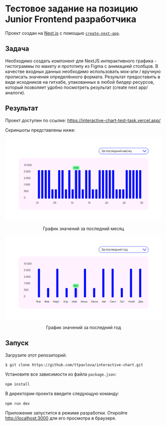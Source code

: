 # Тестовое задание на позицию Junior Frontend разработчика
Проект создан на [Next.js](https://nextjs.org/) с помощью [`create-next-app`](https://github.com/vercel/next.js/tree/canary/packages/create-next-app).

## Задача

Необходимо создать компонент для NextJS интерактивного графика - гистограммы по макету и прототипу из Figma с анимацией столбцов. 
В качестве входных данных необходимо использовать мок-апи / вручную прописать значения определённого формата.
Результат предоставить в виде исходников на гитхабе, упакованных в любой билдер ресурсов, который позволяет удобно посмотреть результат (create next app/аналоги).

## Результат

Проект доступен по ссылке: https://interactive-chart-test-task.vercel.app/

Скриншоты представлены ниже:

![graph last month](/showcase/img/graph_last_month.png)
<p align="center">График значений за последний месяц</p>

![graph last year](/showcase/img/graph_last_year.png)
<p align="center">График значений за последний год</p>

## Запуск

Загрузите этот репозиторий:

```
$ git clone https://github.com/ttpavlova/interactive-chart.git
```

Установите все зависимости из файла `package.json`:

`npm install`

В директории проекта введите следующую команду:

`npm run dev`

Приложение запустится в режиме разработки.
Откройте [http://localhost:3000](http://localhost:3000) для его просмотра в браузере.
